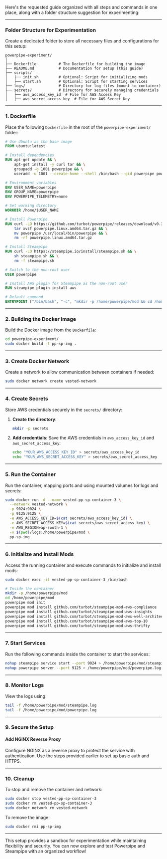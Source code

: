 Here's the requested guide organized with all steps and commands in one place, along with a folder structure suggestion for experimenting:

---

### **Folder Structure for Experimentation**

Create a dedicated folder to store all necessary files and configurations for this setup:

```plaintext
powerpipe-experiment/
│
├── Dockerfile          # The Dockerfile for building the image
├── README.md           # Documentation for setup (this guide)
├── scripts/
│   ├── init.sh         # Optional: Script for initializing mods
│   ├── start.sh        # Optional: Script for starting services
├── logs/               # Directory for log files (mount to container)
├── secrets/            # Directory for securely managing credentials
│   ├── aws_access_key_id  # File for AWS Access Key
│   ├── aws_secret_access_key  # File for AWS Secret Key
```

---

### **1. Dockerfile**
Place the following `Dockerfile` in the root of the `powerpipe-experiment/` folder:

```dockerfile
# Use Ubuntu as the base image
FROM ubuntu:latest

# Install dependencies
RUN apt-get update && \
    apt-get install -y curl tar && \
    groupadd -g 1001 powerpipe && \
    useradd -u 1001 --create-home --shell /bin/bash --gid powerpipe powerpipe

# Environment variables
ENV USER_NAME=powerpipe
ENV GROUP_NAME=powerpipe
ENV POWERPIPE_TELEMETRY=none

# Set working directory
WORKDIR /home/$USER_NAME

# Install Powerpipe
RUN curl -LO https://github.com/turbot/powerpipe/releases/download/v0.3.1/powerpipe.linux.amd64.tar.gz && \
    tar xvzf powerpipe.linux.amd64.tar.gz && \
    mv powerpipe /usr/local/bin/powerpipe && \
    rm -rf powerpipe.linux.amd64.tar.gz

# Install Steampipe
RUN curl -LO https://steampipe.io/install/steampipe.sh && \
    sh steampipe.sh && \
    rm -f steampipe.sh

# Switch to the non-root user
USER powerpipe

# Install AWS plugin for Steampipe as the non-root user
RUN steampipe plugin install aws

# Default command
ENTRYPOINT ["/bin/bash", "-c", "mkdir -p /home/powerpipe/mod && cd /home/powerpipe/mod && powerpipe mod init && powerpipe mod install github.com/turbot/steampipe-mod-aws-compliance && steampipe service start && powerpipe server"]
```

---

### **2. Building the Docker Image**
Build the Docker image from the `Dockerfile`:

```bash
cd powerpipe-experiment/
sudo docker build -t pp-sp-img .
```

---

### **3. Create Docker Network**
Create a network to allow communication between containers if needed:

```bash
sudo docker network create vested-network
```

---

### **4. Create Secrets**
Store AWS credentials securely in the `secrets/` directory:

1. **Create the directory**:
   ```bash
   mkdir -p secrets
   ```

2. **Add credentials**:
   Save the AWS credentials in `aws_access_key_id` and `aws_secret_access_key`:
   ```bash
   echo "YOUR_AWS_ACCESS_KEY_ID" > secrets/aws_access_key_id
   echo "YOUR_AWS_SECRET_ACCESS_KEY" > secrets/aws_secret_access_key
   ```

---

### **5. Run the Container**
Run the container, mapping ports and using mounted volumes for logs and secrets:

```bash
sudo docker run -d --name vested-pp-sp-container-3 \
  --network vested-network \
  -p 9024:9024 \
  -p 9125:9125 \
  -e AWS_ACCESS_KEY_ID=$(cat secrets/aws_access_key_id) \
  -e AWS_SECRET_ACCESS_KEY=$(cat secrets/aws_secret_access_key) \
  -e AWS_REGION=ap-south-1 \
  -v $(pwd)/logs:/home/powerpipe/mod \
  pp-sp-img
```

---

### **6. Initialize and Install Mods**
Access the running container and execute commands to initialize and install mods:

```bash
sudo docker exec -it vested-pp-sp-container-3 /bin/bash

# Inside the container
mkdir -p /home/powerpipe/mod
cd /home/powerpipe/mod
powerpipe mod init
powerpipe mod install github.com/turbot/steampipe-mod-aws-compliance
powerpipe mod install github.com/turbot/steampipe-mod-aws-insights
powerpipe mod install github.com/turbot/steampipe-mod-aws-well-architected
powerpipe mod install github.com/turbot/steampipe-mod-aws-top-10
powerpipe mod install github.com/turbot/steampipe-mod-aws-thrifty
```

---

### **7. Start Services**
Run the following commands inside the container to start the services:

```bash
nohup steampipe service start --port 9024 > /home/powerpipe/mod/steampipe.log 2>&1 &
nohup powerpipe server --port 9125 > /home/powerpipe/mod/powerpipe.log 2>&1 &
```

---

### **8. Monitor Logs**
View the logs using:

```bash
tail -f /home/powerpipe/mod/steampipe.log
tail -f /home/powerpipe/mod/powerpipe.log
```

---

### **9. Secure the Setup**

#### **Add NGINX Reverse Proxy**
Configure NGINX as a reverse proxy to protect the service with authentication. Use the steps provided earlier to set up basic auth and HTTPS.

---

### **10. Cleanup**
To stop and remove the container and network:

```bash
sudo docker stop vested-pp-sp-container-3
sudo docker rm vested-pp-sp-container-3
sudo docker network rm vested-network
```

To remove the image:

```bash
sudo docker rmi pp-sp-img
```

---

This setup provides a sandbox for experimentation while maintaining flexibility and security. You can now explore and test Powerpipe and Steampipe with an organized workflow!
